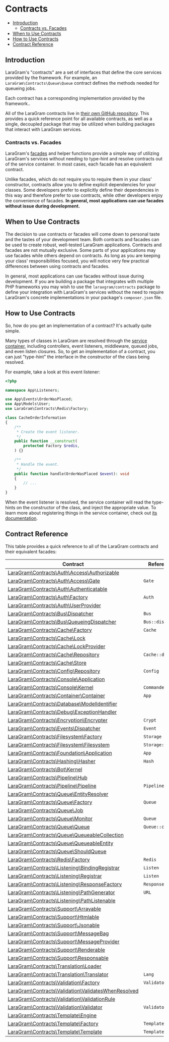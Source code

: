 # Contracts

- [Introduction](#introduction)
    - [Contracts vs. Facades](#contracts-vs-facades)
- [When to Use Contracts](#when-to-use-contracts)
- [How to Use Contracts](#how-to-use-contracts)
- [Contract Reference](#contract-reference)

<a name="introduction"></a>
## Introduction

LaraGram's "contracts" are a set of interfaces that define the core services provided by the framework. For example, an `LaraGram\Contracts\Queue\Queue` contract defines the methods needed for queueing jobs.

Each contract has a corresponding implementation provided by the framework..

All of the LaraGram contracts live in [their own GitHub repository](https://github.com/laraxgram/contracts). This provides a quick reference point for all available contracts, as well as a single, decoupled package that may be utilized when building packages that interact with LaraGram services.

<a name="contracts-vs-facades"></a>
### Contracts vs. Facades

LaraGram's [facades](/facades.md) and helper functions provide a simple way of utilizing LaraGram's services without needing to type-hint and resolve contracts out of the service container. In most cases, each facade has an equivalent contract.

Unlike facades, which do not require you to require them in your class' constructor, contracts allow you to define explicit dependencies for your classes. Some developers prefer to explicitly define their dependencies in this way and therefore prefer to use contracts, while other developers enjoy the convenience of facades. **In general, most applications can use facades without issue during development.**

<a name="when-to-use-contracts"></a>
## When to Use Contracts

The decision to use contracts or facades will come down to personal taste and the tastes of your development team. Both contracts and facades can be used to create robust, well-tested LaraGram applications. Contracts and facades are not mutually exclusive. Some parts of your applications may use facades while others depend on contracts. As long as you are keeping your class' responsibilities focused, you will notice very few practical differences between using contracts and facades.

In general, most applications can use facades without issue during development. If you are building a package that integrates with multiple PHP frameworks you may wish to use the `laraxgram/contracts` package to define your integration with LaraGram's services without the need to require LaraGram's concrete implementations in your package's `composer.json` file.

<a name="how-to-use-contracts"></a>
## How to Use Contracts

So, how do you get an implementation of a contract? It's actually quite simple.

Many types of classes in LaraGram are resolved through the [service container](/container.md), including controllers, event listeners, middleware, queued jobs, and even listen closures. So, to get an implementation of a contract, you can just "type-hint" the interface in the constructor of the class being resolved.

For example, take a look at this event listener:

```php
<?php

namespace App\Listeners;

use App\Events\OrderWasPlaced;
use App\Models\User;
use LaraGram\Contracts\Redis\Factory;

class CacheOrderInformation
{
    /**
     * Create the event listener.
     */
    public function __construct(
        protected Factory $redis,
    ) {}

    /**
     * Handle the event.
     */
    public function handle(OrderWasPlaced $event): void
    {
        // ...
    }
}
```

When the event listener is resolved, the service container will read the type-hints on the constructor of the class, and inject the appropriate value. To learn more about registering things in the service container, check out [its documentation](/container.md).

<a name="contract-reference"></a>
## Contract Reference

This table provides a quick reference to all of the LaraGram contracts and their equivalent facades:

<div class="overflow-auto">

| Contract                                                                                                                                            | References Facade        |
|-----------------------------------------------------------------------------------------------------------------------------------------------------|--------------------------|
| [LaraGram\Contracts\Auth\Access\Authorizable](https://github.com/laraxgram/contracts/blob/{{version}}/Auth/Access/Authorizable.php)                 | &nbsp;                   |
| [LaraGram\Contracts\Auth\Access\Gate](https://github.com/laraxgram/contracts/blob/{{version}}/Auth/Access/Gate.php)                                 | `Gate`                   |
| [LaraGram\Contracts\Auth\Authenticatable](https://github.com/laraxgram/contracts/blob/{{version}}/Auth/Authenticatable.php)                         | &nbsp;                   |
| [LaraGram\Contracts\Auth\Factory](https://github.com/laraxgram/contracts/blob/{{version}}/Auth/Factory.php)                                         | `Auth`                   |
| [LaraGram\Contracts\Auth\UserProvider](https://github.com/laraxgram/contracts/blob/{{version}}/Auth/UserProvider.php)                               | &nbsp;                   |
| [LaraGram\Contracts\Bus\Dispatcher](https://github.com/laraxgram/contracts/blob/{{version}}/Bus/Dispatcher.php)                                     | `Bus`                    |
| [LaraGram\Contracts\Bus\QueueingDispatcher](https://github.com/laraxgram/contracts/blob/{{version}}/Bus/QueueingDispatcher.php)                     | `Bus::dispatchToQueue()` |
| [LaraGram\Contracts\Cache\Factory](https://github.com/laraxgram/contracts/blob/{{version}}/Cache/Factory.php)                                       | `Cache`                  |
| [LaraGram\Contracts\Cache\Lock](https://github.com/laraxgram/contracts/blob/{{version}}/Cache/Lock.php)                                             | &nbsp;                   |
| [LaraGram\Contracts\Cache\LockProvider](https://github.com/laraxgram/contracts/blob/{{version}}/Cache/LockProvider.php)                             | &nbsp;                   |
| [LaraGram\Contracts\Cache\Repository](https://github.com/laraxgram/contracts/blob/{{version}}/Cache/Repository.php)                                 | `Cache::driver()`        |
| [LaraGram\Contracts\Cache\Store](https://github.com/laraxgram/contracts/blob/{{version}}/Cache/Store.php)                                           | &nbsp;                   |
| [LaraGram\Contracts\Config\Repository](https://github.com/laraxgram/contracts/blob/{{version}}/Config/Repository.php)                               | `Config`                 |
| [LaraGram\Contracts\Console\Application](https://github.com/laraxgram/contracts/blob/{{version}}/Console/Application.php)                           | &nbsp;                   |
| [LaraGram\Contracts\Console\Kernel](https://github.com/laraxgram/contracts/blob/{{version}}/Console/Kernel.php)                                     | `Commander`              |
| [LaraGram\Contracts\Container\Container](https://github.com/laraxgram/contracts/blob/{{version}}/Container/Container.php)                           | `App`                    |
| [LaraGram\Contracts\Database\ModelIdentifier](https://github.com/laraxgram/contracts/blob/{{version}}/Database/ModelIdentifier.php)                 | &nbsp;                   |
| [LaraGram\Contracts\Debug\ExceptionHandler](https://github.com/laraxgram/contracts/blob/{{version}}/Debug/ExceptionHandler.php)                     | &nbsp;                   |
| [LaraGram\Contracts\Encryption\Encrypter](https://github.com/laraxgram/contracts/blob/{{version}}/Encryption/Encrypter.php)                         | `Crypt`                  |
| [LaraGram\Contracts\Events\Dispatcher](https://github.com/laraxgram/contracts/blob/{{version}}/Events/Dispatcher.php)                               | `Event`                  |
| [LaraGram\Contracts\Filesystem\Factory](https://github.com/laraxgram/contracts/blob/{{version}}/Filesystem/Factory.php)                             | `Storage`                |
| [LaraGram\Contracts\Filesystem\Filesystem](https://github.com/laraxgram/contracts/blob/{{version}}/Filesystem/Filesystem.php)                       | `Storage::disk()`        |
| [LaraGram\Contracts\Foundation\Application](https://github.com/laraxgram/contracts/blob/{{version}}/Foundation/Application.php)                     | `App`                    |
| [LaraGram\Contracts\Hashing\Hasher](https://github.com/laraxgram/contracts/blob/{{version}}/Hashing/Hasher.php)                                     | `Hash`                   |
| [LaraGram\Contracts\Bot\Kernel](https://github.com/laraxgram/contracts/blob/{{version}}/Bot/Kernel.php)                                             | &nbsp;                   |
| [LaraGram\Contracts\Pipeline\Hub](https://github.com/laraxgram/contracts/blob/{{version}}/Pipeline/Hub.php)                                         | &nbsp;                   |
| [LaraGram\Contracts\Pipeline\Pipeline](https://github.com/laraxgram/contracts/blob/{{version}}/Pipeline/Pipeline.php)                               | `Pipeline`               |
| [LaraGram\Contracts\Queue\EntityResolver](https://github.com/laraxgram/contracts/blob/{{version}}/Queue/EntityResolver.php)                         | &nbsp;                   |
| [LaraGram\Contracts\Queue\Factory](https://github.com/laraxgram/contracts/blob/{{version}}/Queue/Factory.php)                                       | `Queue`                  |
| [LaraGram\Contracts\Queue\Job](https://github.com/laraxgram/contracts/blob/{{version}}/Queue/Job.php)                                               | &nbsp;                   |
| [LaraGram\Contracts\Queue\Monitor](https://github.com/laraxgram/contracts/blob/{{version}}/Queue/Monitor.php)                                       | `Queue`                  |
| [LaraGram\Contracts\Queue\Queue](https://github.com/laraxgram/contracts/blob/{{version}}/Queue/Queue.php)                                           | `Queue::connection()`    |
| [LaraGram\Contracts\Queue\QueueableCollection](https://github.com/laraxgram/contracts/blob/{{version}}/Queue/QueueableCollection.php)               | &nbsp;                   |
| [LaraGram\Contracts\Queue\QueueableEntity](https://github.com/laraxgram/contracts/blob/{{version}}/Queue/QueueableEntity.php)                       | &nbsp;                   |
| [LaraGram\Contracts\Queue\ShouldQueue](https://github.com/laraxgram/contracts/blob/{{version}}/Queue/ShouldQueue.php)                               | &nbsp;                   |
| [LaraGram\Contracts\Redis\Factory](https://github.com/laraxgram/contracts/blob/{{version}}/Redis/Factory.php)                                       | `Redis`                  |
| [LaraGram\Contracts\Listening\BindingRegistrar](https://github.com/laraxgram/contracts/blob/{{version}}/Listening/BindingRegistrar.php)             | `Listen`                 |
| [LaraGram\Contracts\Listening\Registrar](https://github.com/laraxgram/contracts/blob/{{version}}/Listening/Registrar.php)                           | `Listen`                 |
| [LaraGram\Contracts\Listening\ResponseFactory](https://github.com/laraxgram/contracts/blob/{{version}}/Listening/ResponseFactory.php)               | `Response`               |
| [LaraGram\Contracts\Listening\PathGenerator](https://github.com/laraxgram/contracts/blob/{{version}}/Listening/PathGenerator.php)                   | `URL`                    |
| [LaraGram\Contracts\Listening\PathListenable](https://github.com/laraxgram/contracts/blob/{{version}}/Listening/PathListenable.php)                 | &nbsp;                   |
| [LaraGram\Contracts\Support\Arrayable](https://github.com/laraxgram/contracts/blob/{{version}}/Support/Arrayable.php)                               | &nbsp;                   |
| [LaraGram\Contracts\Support\Htmlable](https://github.com/laraxgram/contracts/blob/{{version}}/Support/Htmlable.php)                                 | &nbsp;                   |
| [LaraGram\Contracts\Support\Jsonable](https://github.com/laraxgram/contracts/blob/{{version}}/Support/Jsonable.php)                                 | &nbsp;                   |
| [LaraGram\Contracts\Support\MessageBag](https://github.com/laraxgram/contracts/blob/{{version}}/Support/MessageBag.php)                             | &nbsp;                   |
| [LaraGram\Contracts\Support\MessageProvider](https://github.com/laraxgram/contracts/blob/{{version}}/Support/MessageProvider.php)                   | &nbsp;                   |
| [LaraGram\Contracts\Support\Renderable](https://github.com/laraxgram/contracts/blob/{{version}}/Support/Renderable.php)                             | &nbsp;                   |
| [LaraGram\Contracts\Support\Responsable](https://github.com/laraxgram/contracts/blob/{{version}}/Support/Responsable.php)                           | &nbsp;                   |
| [LaraGram\Contracts\Translation\Loader](https://github.com/laraxgram/contracts/blob/{{version}}/Translation/Loader.php)                             | &nbsp;                   |
| [LaraGram\Contracts\Translation\Translator](https://github.com/laraxgram/contracts/blob/{{version}}/Translation/Translator.php)                     | `Lang`                   |
| [LaraGram\Contracts\Validation\Factory](https://github.com/laraxgram/contracts/blob/{{version}}/Validation/Factory.php)                             | `Validator`              |
| [LaraGram\Contracts\Validation\ValidatesWhenResolved](https://github.com/laraxgram/contracts/blob/{{version}}/Validation/ValidatesWhenResolved.php) | &nbsp;                   |
| [LaraGram\Contracts\Validation\ValidationRule](https://github.com/laraxgram/contracts/blob/{{version}}/Validation/ValidationRule.php)               | &nbsp;                   |
| [LaraGram\Contracts\Validation\Validator](https://github.com/laraxgram/contracts/blob/{{version}}/Validation/Validator.php)                         | `Validator::make()`      |
| [LaraGram\Contracts\Template\Engine](https://github.com/laraxgram/contracts/blob/{{version}}/Template/Engine.php)                                   | &nbsp;                   |
| [LaraGram\Contracts\Template\Factory](https://github.com/laraxgram/contracts/blob/{{version}}/Template/Factory.php)                                 | `Template`               |
| [LaraGram\Contracts\Template\Template](https://github.com/laraxgram/contracts/blob/{{version}}/Template/Template.php)                               | `Template::make()`       |

</div>
